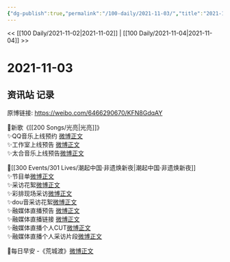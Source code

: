 ```yaml
---
{"dg-publish":true,"permalink":"/100-daily/2021-11-03/","title":"2021-11-03"}
---
```



<< [[100 Daily/2021-11-02\|2021-11-02]] | [[100 Daily/2021-11-04\|2021-11-04]] >>

# 2021-11-03

## 资讯站 记录

原博链接: https://weibo.com/6466290670/KFN8GdqAY

🌟新歌《[[200 Songs/光亮\|光亮]]》  
✨QQ音乐上线预约 [微博正文](https://m.weibo.cn/6466290670/4699422950425175)  
✨工作室上线预告 [微博正文](https://m.weibo.cn/6466290670/4699390340760651)  
✨太合音乐上线预告[微博正文](https://m.weibo.cn/6466290670/4699394710701461)

🌟[[300 Events/301 Lives/潮起中国·非遗焕新夜\|潮起中国·非遗焕新夜]]  
✨节目单[微博正文](https://m.weibo.cn/6466290670/4699550042295306)  
✨采访花絮[微博正文](https://m.weibo.cn/6466290670/4699539275780022)  
✨彩排现场采访[微博正文](https://m.weibo.cn/6466290670/4699514965854236)  
✨dou音采访花絮[微博正文](https://m.weibo.cn/6466290670/4699472656861608)  
✨融媒体直播预告 [微博正文](https://m.weibo.cn/6466290670/4699400901758750)  
✨融媒体直播链接 [微博正文](https://m.weibo.cn/6466290670/4699486339729011)  
✨融媒体直播个人CUT[微博正文](https://m.weibo.cn/6466290670/4699573517814672)  
✨融媒体直播个人采访片段[微博正文](https://m.weibo.cn/6466290670/4699585639615679)

🌟每日早安 -《荒城渡》[微博正文](https://m.weibo.cn/6466290670/4699355057228461)
